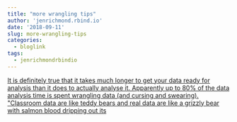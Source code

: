 ```yaml
---
title: "more wrangling tips"
author: 'jenrichmond.rbind.io'
date: '2018-09-11'
slug: more-wrangling-tips
categories:
  - bloglink
tags:
  - jenrichmondrbindio
---
```


[It is definitely true that it takes much longer to get your data ready for analysis than it does to actually analyse it. Apparently up to 80% of the data analysis time is spent wrangling data (and cursing and swearing). "Classroom data are like teddy bears and real data are like a grizzly bear with salmon blood dripping out its<i class="fas fa-external-link-alt"></i>](http://jenrichmond.rbind.io/post/more-wrangling-tips/)

